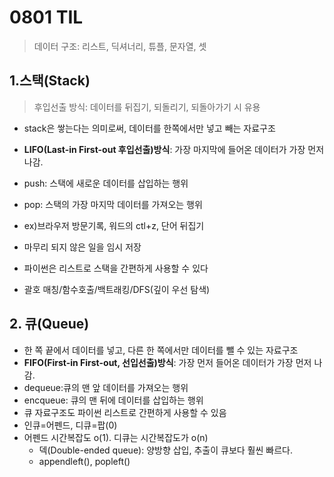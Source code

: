 # 0801 TIL 

>데이터 구조: 리스트, 딕셔너리, 튜플, 문자열, 셋 



## 1.스택(Stack)

> 후입선출 방식: 데이터를 뒤집기, 되돌리기, 되돌아가기 시 유용

- stack은 쌓는다는 의미로써, 데이터를 한쪽에서만 넣고 빼는 자료구조

- **LIFO(Last-in First-out 후입선출)방식**: 가장 마지막에 들어온 데이터가 가장 먼저 나감.

- push: 스택에 새로운 데이터를 삽입하는 행위

- pop: 스택의 가장 마지막 데이터를 가져오는 행위

- ex)브라우저 방문기록, 워드의 ctl+z, 단어 뒤집기 

- 마무리 되지 않은 일을 임시 저장

- 파이썬은 리스트로 스택을 간편하게 사용할 수 있다

- 괄호 매칭/함수호출/백트래킹/DFS(깊이 우선 탐색)

  

  

## 2. 큐(Queue)

- 한 쪽 끝에서 데이터를 넣고, 다른 한 쪽에서만 데이터를 뺄 수 있는 자료구조
- **FIFO(First-in First-out, 선입선출)방식**: 가장 먼저 들어온 데이터가 가장 먼저 나감.
- dequeue:큐의 맨 앞 데이터를 가져오는 행위
- encqueue: 큐의 맨 뒤에 데이터를 삽입하는 행위
- 큐 자료구조도 파이썬 리스트로 간편하게 사용할 수 있음
- 인큐=어펜드, 디큐=팝(0)
- 어펜드 시간복잡도 o(1). 디큐는 시간복잡도가 o(n)
  - 덱(Double-ended queue): 양방향 삽입, 추출이 큐보다 훨씬 빠르다. 
  - appendleft(), popleft()